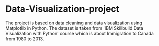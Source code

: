 # Data-Visualization-project
The project is based on data cleaning and data visualization using Matplotlib in Python. The dataset is taken from 'IBM Skillbuild Data Visualization with Python' course which is about Immigration to Canada from 1980 to 2013.
